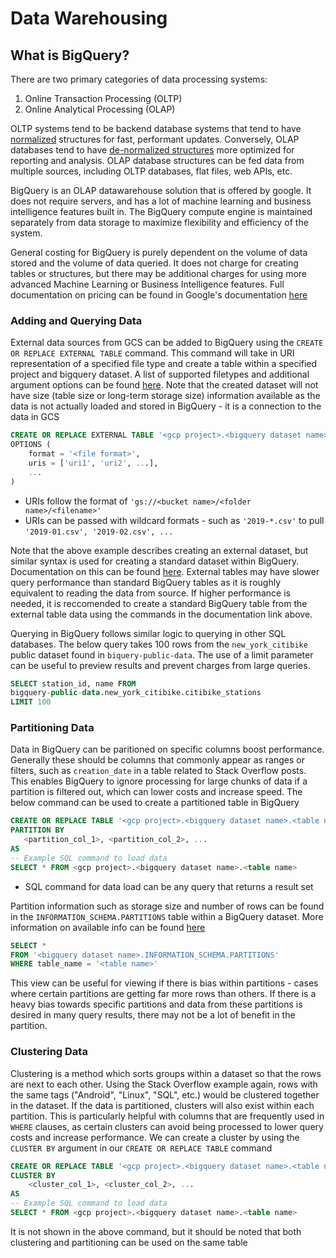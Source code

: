 # Data Warehousing

## What is BigQuery?

There are two primary categories of data processing systems:
1) Online Transaction Processing (OLTP)
2) Online Analytical Processing (OLAP)

OLTP systems tend to be backend database systems that tend to have [normalized](https://learn.microsoft.com/en-us/office/troubleshoot/access/database-normalization-description) structures for fast, performant updates. Conversely, OLAP databases tend to have [de-normalized structures](https://www.splunk.com/en_us/blog/learn/data-denormalization.html) more optimized for reporting and analysis. OLAP database structures can be fed data from multiple sources, including OLTP databases, flat files, web APIs, etc.

BigQuery is an OLAP datawarehouse solution that is offered by google. It does not require servers, and has a lot of machine learning and business intelligence features built in. The BigQuery compute engine is maintained separately from data storage to maximize flexibility and efficiency of the system.

General costing for BigQuery is purely dependent on the volume of data stored and the volume of data queried. It does not charge for creating tables or structures, but there may be additional charges for using more advanced Machine Learning or Business Intelligence features. Full documentation on pricing can be found in Google's documentation [here](https://cloud.google.com/bigquery/pricing)

### Adding and Querying Data

External data sources from GCS can be added to BigQuery using the `CREATE OR REPLACE EXTERNAL TABLE` command. This command will take in URI representation of a specified file type and create a table within a specified project and bigquery dataset. A list of supported filetypes and additional argument options can be found [here](https://cloud.google.com/bigquery/docs/external-data-cloud-storage#sql). Note that the created dataset will not have size (table size or long-term storage size) information available as the data is not actually loaded and stored in BigQuery - it is a connection to the data in GCS
```SQL
CREATE OR REPLACE EXTERNAL TABLE '<gcp project>.<bigquery dataset name>.<table name>'
OPTIONS (
    format = '<file format>',
    uris = ['uri1', 'uri2', ...],
    ...
)
```
* URIs follow the format of `'gs://<bucket name>/<folder name>/<filename>'`
* URIs can be passed with wildcard formats - such as `'2019-*.csv'` to pull `'2019-01.csv', '2019-02.csv', ...`

Note that the above example describes creating an external dataset, but similar syntax is used for creating a standard dataset within BigQuery. Documentation on this can be found [here](https://cloud.google.com/bigquery/docs/tables#sql). External tables may have slower query performance than standard BigQuery tables as it is roughly equivalent to reading the data from source. If higher performance is needed, it is reccomended to create a standard BigQuery table from the external table data using the commands in the documentation link above.

Querying in BigQuery follows similar logic to querying in other SQL databases. The below query takes 100 rows from the `new_york_citibike` public dataset found in `biquery-public-data`. The use of a limit parameter can be useful to preview results and prevent charges from large queries. 
```sql
SELECT station_id, name FROM
bigquery-public-data.new_york_citibike.citibike_stations
LIMIT 100
```

### Partitioning Data

 Data in BigQuery can be paritioned on specific columns boost performance. Generally these should be columns that commonly appear as ranges or filters, such as `creation_date` in a table related to Stack Overflow posts. This enables BigQuery to ignore processing for large chunks of data if a partition is filtered out, which can lower costs and increase speed. The below command can be used to create a partitioned table in BigQuery
 ```sql
CREATE OR REPLACE TABLE '<gcp project>.<bigquery dataset name>.<table name>'
PARTITION BY
    <partition_col_1>, <partition_col_2>, ...
AS
-- Example SQL command to load data 
SELECT * FROM <gcp project>.<bigquery dataset name>.<table name>
 ```
 * SQL command for data load can be any query that returns a result set

Partition information such as storage size and number of rows can be found in the `INFORMATION_SCHEMA.PARTITIONS` table within a BigQuery dataset. More information on available info can be found [here](https://cloud.google.com/bigquery/docs/information-schema-partitions)
```sql
SELECT *
FROM '<bigquery dataset name>.INFORMATION_SCHEMA.PARTITIONS'
WHERE table_name = '<table name>'
```

This view can be useful for viewing if there is bias within partitions - cases where certain partitions are getting far more rows than others. If there is a heavy bias towards specific partitions and data from these partitions is desired in many query results, there may not be a lot of benefit in the partition.

### Clustering Data

Clustering is a method which sorts groups within a dataset so that the rows are next to each other. Using the Stack Overflow example again, rows with the same tags ("Android", "Linux", "SQL", etc.) would be clustered together in the dataset. If the data is partitioned, clusters will also exist within each partition. This is particularly helpful with columns that are frequently used in `WHERE` clauses, as certain clusters can avoid being processed to lower query costs and increase performance. We can create a cluster by using the `CLUSTER BY` argument in our `CREATE OR REPLACE TABLE` command
```sql
CREATE OR REPLACE TABLE '<gcp project>.<bigquery dataset name>.<table name>'
CLUSTER BY
    <cluster_col_1>, <cluster_col_2>, ...
AS
-- Example SQL command to load data 
SELECT * FROM <gcp project>.<bigquery dataset name>.<table name>
```
It is not shown in the above command, but it should be noted that both clustering and partitioning can be used on the same table